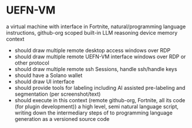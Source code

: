 # UEFN-VM
a virtual machine with interface in Fortnite, natural/programming language instructions, github-org scoped built-in LLM reasoning device memory context


 - should draw multiple remote desktop access windows over RDP
 - should draw multiple remote UEFN-VM interface windows over RDP or other protocol
 - should draw multiple remote ssh Sessions, handle ssh/handle keys
 - should have a Solano wallet
 - should draw UI interface
 - should provide tools for labeling including AI assisted pre-labeling and segmentation (per screenshot/text)
 - should execute in this context (remote github-org, Fortnite, all its code (for plugin development)) a high level, semi natural language script, writing down the intermediary steps of to programming language generation as a versioned source code
